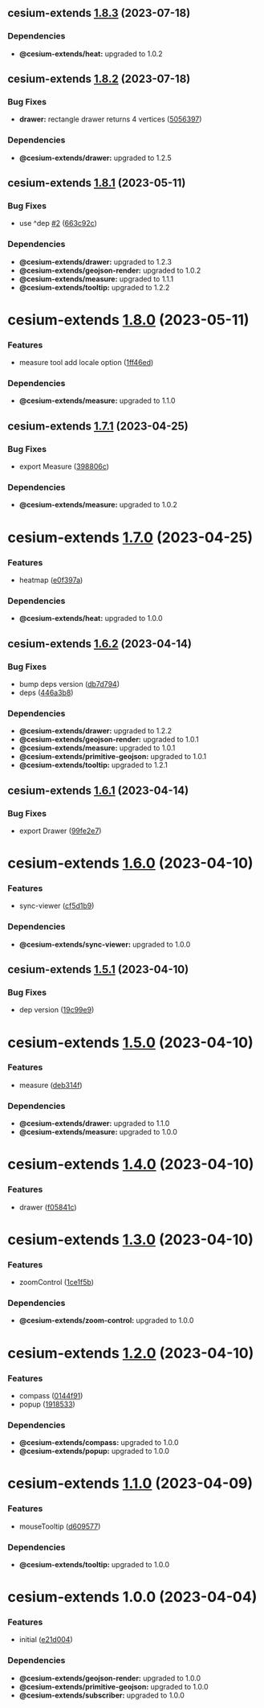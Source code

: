 ## cesium-extends [1.8.3](https://github.com/hongfaqiu/cesium-extends/compare/cesium-extends@1.8.2...cesium-extends@1.8.3) (2023-07-18)





### Dependencies

* **@cesium-extends/heat:** upgraded to 1.0.2

## cesium-extends [1.8.2](https://github.com/hongfaqiu/cesium-extends/compare/cesium-extends@1.8.1...cesium-extends@1.8.2) (2023-07-18)


### Bug Fixes

* **drawer:** rectangle drawer returns 4 vertices ([5056397](https://github.com/hongfaqiu/cesium-extends/commit/505639736d67b9d0cb4fc38f13723d3cb3a49bc1))





### Dependencies

* **@cesium-extends/drawer:** upgraded to 1.2.5

## cesium-extends [1.8.1](https://github.com/hongfaqiu/cesium-extends/compare/cesium-extends@1.8.0...cesium-extends@1.8.1) (2023-05-11)


### Bug Fixes

* use ^dep [#2](https://github.com/hongfaqiu/cesium-extends/issues/2) ([663c92c](https://github.com/hongfaqiu/cesium-extends/commit/663c92c0718c12174f45305a3b18d9fadcaf4ba2))





### Dependencies

* **@cesium-extends/drawer:** upgraded to 1.2.3
* **@cesium-extends/geojson-render:** upgraded to 1.0.2
* **@cesium-extends/measure:** upgraded to 1.1.1
* **@cesium-extends/tooltip:** upgraded to 1.2.2

# cesium-extends [1.8.0](https://github.com/hongfaqiu/cesium-extends/compare/cesium-extends@1.7.1...cesium-extends@1.8.0) (2023-05-11)


### Features

* measure tool add locale option ([1ff46ed](https://github.com/hongfaqiu/cesium-extends/commit/1ff46eda2c5764804ebbd5c222bdbc30183cad1f))





### Dependencies

* **@cesium-extends/measure:** upgraded to 1.1.0

## cesium-extends [1.7.1](https://github.com/hongfaqiu/cesium-extends/compare/cesium-extends@1.7.0...cesium-extends@1.7.1) (2023-04-25)


### Bug Fixes

* export Measure ([398806c](https://github.com/hongfaqiu/cesium-extends/commit/398806c864f9a0949300b08b0a4c1de5a438e5e8))





### Dependencies

* **@cesium-extends/measure:** upgraded to 1.0.2

# cesium-extends [1.7.0](https://github.com/hongfaqiu/cesium-extends/compare/cesium-extends@1.6.2...cesium-extends@1.7.0) (2023-04-25)


### Features

* heatmap ([e0f397a](https://github.com/hongfaqiu/cesium-extends/commit/e0f397a591a61d088c594646359db7c2db25110d))





### Dependencies

* **@cesium-extends/heat:** upgraded to 1.0.0

## cesium-extends [1.6.2](https://github.com/hongfaqiu/cesium-extends/compare/cesium-extends@1.6.1...cesium-extends@1.6.2) (2023-04-14)


### Bug Fixes

* bump deps version ([db7d794](https://github.com/hongfaqiu/cesium-extends/commit/db7d7947d13e82b85387a6c72b6a8c095aca62ec))
* deps ([446a3b8](https://github.com/hongfaqiu/cesium-extends/commit/446a3b863746f79de78a16700e6244f3e704a8ec))





### Dependencies

* **@cesium-extends/drawer:** upgraded to 1.2.2
* **@cesium-extends/geojson-render:** upgraded to 1.0.1
* **@cesium-extends/measure:** upgraded to 1.0.1
* **@cesium-extends/primitive-geojson:** upgraded to 1.0.1
* **@cesium-extends/tooltip:** upgraded to 1.2.1

## cesium-extends [1.6.1](https://github.com/hongfaqiu/cesium-extends/compare/cesium-extends@1.6.0...cesium-extends@1.6.1) (2023-04-14)

### Bug Fixes

- export Drawer ([99fe2e7](https://github.com/hongfaqiu/cesium-extends/commit/99fe2e719fe9c786ac9949dfab26d3e9635bfde8))

# cesium-extends [1.6.0](https://github.com/hongfaqiu/cesium-extends/compare/cesium-extends@1.5.1...cesium-extends@1.6.0) (2023-04-10)

### Features

- sync-viewer ([cf5d1b9](https://github.com/hongfaqiu/cesium-extends/commit/cf5d1b9609e0ae702563eb82ecb4bb84081da975))

### Dependencies

- **@cesium-extends/sync-viewer:** upgraded to 1.0.0

## cesium-extends [1.5.1](https://github.com/hongfaqiu/cesium-extends/compare/cesium-extends@1.5.0...cesium-extends@1.5.1) (2023-04-10)

### Bug Fixes

- dep version ([19c99e9](https://github.com/hongfaqiu/cesium-extends/commit/19c99e962de9a0438fa1ad94ba0bda93d8125775))

# cesium-extends [1.5.0](https://github.com/hongfaqiu/cesium-extends/compare/cesium-extends@1.4.0...cesium-extends@1.5.0) (2023-04-10)

### Features

- measure ([deb314f](https://github.com/hongfaqiu/cesium-extends/commit/deb314f29fbcb2425a502dc1cee00b856bf30d4d))

### Dependencies

- **@cesium-extends/drawer:** upgraded to 1.1.0
- **@cesium-extends/measure:** upgraded to 1.0.0

# cesium-extends [1.4.0](https://github.com/hongfaqiu/cesium-extends/compare/cesium-extends@1.3.0...cesium-extends@1.4.0) (2023-04-10)

### Features

- drawer ([f05841c](https://github.com/hongfaqiu/cesium-extends/commit/f05841cccea51a13a0eb9d858fa28a4f175418ae))

# cesium-extends [1.3.0](https://github.com/hongfaqiu/cesium-extends/compare/cesium-extends@1.2.0...cesium-extends@1.3.0) (2023-04-10)

### Features

- zoomControl ([1ce1f5b](https://github.com/hongfaqiu/cesium-extends/commit/1ce1f5bb22d1ea543321e95a4a196f3dc633b40e))

### Dependencies

- **@cesium-extends/zoom-control:** upgraded to 1.0.0

# cesium-extends [1.2.0](https://github.com/hongfaqiu/cesium-extends/compare/cesium-extends@1.1.0...cesium-extends@1.2.0) (2023-04-10)

### Features

- compass ([0144f91](https://github.com/hongfaqiu/cesium-extends/commit/0144f919fc1e269554b6780bc1f601555ff72f98))
- popup ([1918533](https://github.com/hongfaqiu/cesium-extends/commit/19185331b617bb068e9697fac334af7dd0cee0d8))

### Dependencies

- **@cesium-extends/compass:** upgraded to 1.0.0
- **@cesium-extends/popup:** upgraded to 1.0.0

# cesium-extends [1.1.0](https://github.com/hongfaqiu/cesium-extends/compare/cesium-extends@1.0.0...cesium-extends@1.1.0) (2023-04-09)

### Features

- mouseTooltip ([d609577](https://github.com/hongfaqiu/cesium-extends/commit/d609577014bd20596a63424cab6c0eaf3973134f))

### Dependencies

- **@cesium-extends/tooltip:** upgraded to 1.0.0

# cesium-extends 1.0.0 (2023-04-04)

### Features

- initial ([e21d004](https://github.com/hongfaqiu/cesium-extends/commit/e21d00448ca613d6b168e59368fae4ba815950d3))

### Dependencies

- **@cesium-extends/geojson-render:** upgraded to 1.0.0
- **@cesium-extends/primitive-geojson:** upgraded to 1.0.0
- **@cesium-extends/subscriber:** upgraded to 1.0.0
